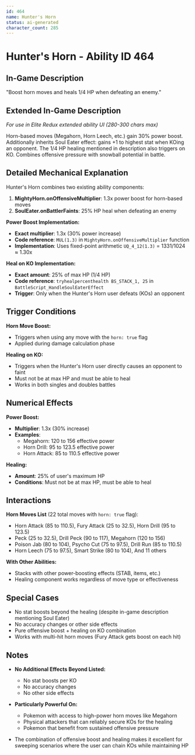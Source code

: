 ```yaml
---
id: 464
name: Hunter's Horn
status: ai-generated
character_count: 285
---
```


# Hunter's Horn - Ability ID 464

## In-Game Description
"Boost horn moves and heals 1/4 HP when defeating an enemy."

## Extended In-Game Description
*For use in Elite Redux extended ability UI (280-300 chars max)*

Horn-based moves (Megahorn, Horn Leech, etc.) gain 30% power boost. Additionally inherits Soul Eater effect: gains +1 to highest stat when KOing an opponent. The 1/4 HP healing mentioned in description also triggers on KO. Combines offensive pressure with snowball potential in battle.

## Detailed Mechanical Explanation

Hunter's Horn combines two existing ability components:
1. **MightyHorn.onOffensiveMultiplier**: 1.3x power boost for horn-based moves
2. **SoulEater.onBattlerFaints**: 25% HP heal when defeating an enemy

**Power Boost Implementation:**
- **Exact multiplier**: 1.3x (30% power increase)
- **Code reference**: `MUL(1.3)` in `MightyHorn.onOffensiveMultiplier` function
- **Implementation**: Uses fixed-point arithmetic `UQ_4_12(1.3)` = 1331/1024 ≈ 1.30x

**Heal on KO Implementation:**
- **Exact amount**: 25% of max HP (1/4 HP)
- **Code reference**: `tryhealpercenthealth BS_STACK_1, 25` in `BattleScript_HandleSoulEaterEffect`
- **Trigger**: Only when the Hunter's Horn user defeats (KOs) an opponent

## Trigger Conditions

**Horn Move Boost:**
- Triggers when using any move with the `horn: true` flag
- Applied during damage calculation phase

**Healing on KO:**
- Triggers when the Hunter's Horn user directly causes an opponent to faint
- Must not be at max HP and must be able to heal
- Works in both singles and doubles battles

## Numerical Effects

**Power Boost:**
- **Multiplier**: 1.3x (30% increase)
- **Examples**: 
  - Megahorn: 120 to 156 effective power
  - Horn Drill: 95 to 123.5 effective power
  - Horn Attack: 85 to 110.5 effective power

**Healing:**
- **Amount**: 25% of user's maximum HP
- **Conditions**: Must not be at max HP, must be able to heal

## Interactions

**Horn Moves List** (22 total moves with `horn: true` flag):
- Horn Attack (85 to 110.5), Fury Attack (25 to 32.5), Horn Drill (95 to 123.5)
- Peck (25 to 32.5), Drill Peck (90 to 117), Megahorn (120 to 156)
- Poison Jab (80 to 104), Psycho Cut (75 to 97.5), Drill Run (85 to 110.5)
- Horn Leech (75 to 97.5), Smart Strike (80 to 104), And 11 others

**With Other Abilities:**
- Stacks with other power-boosting effects (STAB, items, etc.)
- Healing component works regardless of move type or effectiveness

## Special Cases

- No stat boosts beyond the healing (despite in-game description mentioning Soul Eater)
- No accuracy changes or other side effects
- Pure offensive boost + healing on KO combination
- Works with multi-hit horn moves (Fury Attack gets boost on each hit)

## Notes

- **No Additional Effects Beyond Listed:**
  - No stat boosts per KO
  - No accuracy changes
  - No other side effects

- **Particularly Powerful On:**
  - Pokemon with access to high-power horn moves like Megahorn
  - Physical attackers that can reliably secure KOs for the healing
  - Pokemon that benefit from sustained offensive pressure

- The combination of offensive boost and healing makes it excellent for sweeping scenarios where the user can chain KOs while maintaining HP